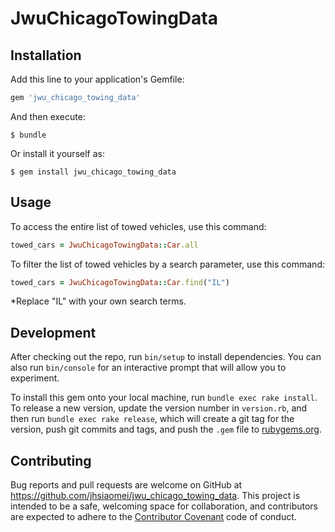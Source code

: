 # JwuChicagoTowingData

## Installation

Add this line to your application's Gemfile:

```ruby
gem 'jwu_chicago_towing_data'
```

And then execute:

    $ bundle

Or install it yourself as:

    $ gem install jwu_chicago_towing_data

## Usage

To access the entire list of towed vehicles, use this command:

```ruby
towed_cars = JwuChicagoTowingData::Car.all
```

To filter the list of towed vehicles by a search parameter, use this command:

```ruby
towed_cars = JwuChicagoTowingData::Car.find("IL")
```
*Replace "IL" with your own search terms.

## Development

After checking out the repo, run `bin/setup` to install dependencies. You can also run `bin/console` for an interactive prompt that will allow you to experiment.

To install this gem onto your local machine, run `bundle exec rake install`. To release a new version, update the version number in `version.rb`, and then run `bundle exec rake release`, which will create a git tag for the version, push git commits and tags, and push the `.gem` file to [rubygems.org](https://rubygems.org).

## Contributing

Bug reports and pull requests are welcome on GitHub at https://github.com/jhsiaomei/jwu_chicago_towing_data. This project is intended to be a safe, welcoming space for collaboration, and contributors are expected to adhere to the [Contributor Covenant](contributor-covenant.org) code of conduct.

